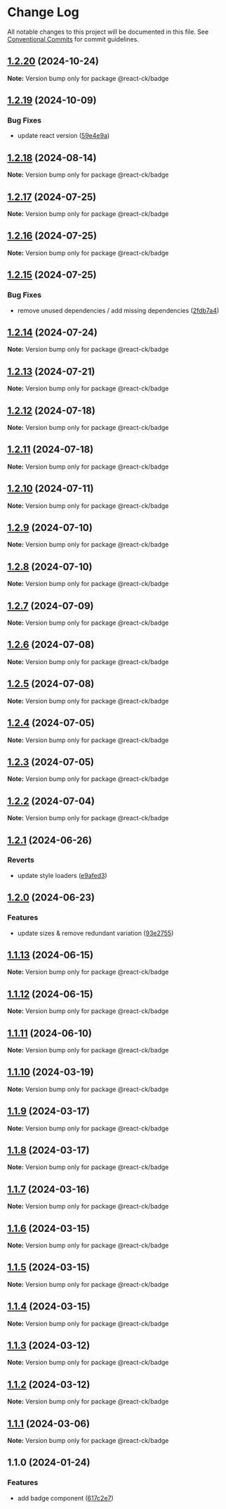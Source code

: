 # Change Log

All notable changes to this project will be documented in this file.
See [Conventional Commits](https://conventionalcommits.org) for commit guidelines.

## [1.2.20](https://github.com/abelflopes/react-ck/compare/@react-ck/badge@1.2.19...@react-ck/badge@1.2.20) (2024-10-24)

**Note:** Version bump only for package @react-ck/badge





## [1.2.19](https://github.com/abelflopes/react-ck/compare/@react-ck/badge@1.2.18...@react-ck/badge@1.2.19) (2024-10-09)


### Bug Fixes

* update react version ([59e4e9a](https://github.com/abelflopes/react-ck/commit/59e4e9afa979d29efdc793f3441ed528971844ca))



## [1.2.18](https://github.com/abelflopes/react-ck/compare/@react-ck/badge@1.2.17...@react-ck/badge@1.2.18) (2024-08-14)

**Note:** Version bump only for package @react-ck/badge





## [1.2.17](https://github.com/abelflopes/react-ck/compare/@react-ck/badge@1.2.16...@react-ck/badge@1.2.17) (2024-07-25)

**Note:** Version bump only for package @react-ck/badge





## [1.2.16](https://github.com/abelflopes/react-ck/compare/@react-ck/badge@1.2.15...@react-ck/badge@1.2.16) (2024-07-25)

**Note:** Version bump only for package @react-ck/badge





## [1.2.15](https://github.com/abelflopes/react-ck/compare/@react-ck/badge@1.2.14...@react-ck/badge@1.2.15) (2024-07-25)


### Bug Fixes

* remove unused dependencies / add missing dependencies ([2fdb7a4](https://github.com/abelflopes/react-ck/commit/2fdb7a4eed218581949f6d0d8d902b3b677b3bf1))



## [1.2.14](https://github.com/abelflopes/react-ck/compare/@react-ck/badge@1.2.13...@react-ck/badge@1.2.14) (2024-07-24)

**Note:** Version bump only for package @react-ck/badge





## [1.2.13](https://github.com/abelflopes/react-ck/compare/@react-ck/badge@1.2.12...@react-ck/badge@1.2.13) (2024-07-21)

**Note:** Version bump only for package @react-ck/badge





## [1.2.12](https://github.com/abelflopes/react-ck/compare/@react-ck/badge@1.2.11...@react-ck/badge@1.2.12) (2024-07-18)

**Note:** Version bump only for package @react-ck/badge





## [1.2.11](https://github.com/abelflopes/react-ck/compare/@react-ck/badge@1.2.10...@react-ck/badge@1.2.11) (2024-07-18)

**Note:** Version bump only for package @react-ck/badge





## [1.2.10](https://github.com/abelflopes/react-ck/compare/@react-ck/badge@1.2.9...@react-ck/badge@1.2.10) (2024-07-11)

**Note:** Version bump only for package @react-ck/badge





## [1.2.9](https://github.com/abelflopes/react-ck/compare/@react-ck/badge@1.2.8...@react-ck/badge@1.2.9) (2024-07-10)

**Note:** Version bump only for package @react-ck/badge





## [1.2.8](https://github.com/abelflopes/react-ck/compare/@react-ck/badge@1.2.7...@react-ck/badge@1.2.8) (2024-07-10)

**Note:** Version bump only for package @react-ck/badge





## [1.2.7](https://github.com/abelflopes/react-ck/compare/@react-ck/badge@1.2.6...@react-ck/badge@1.2.7) (2024-07-09)

**Note:** Version bump only for package @react-ck/badge





## [1.2.6](https://github.com/abelflopes/react-ck/compare/@react-ck/badge@1.2.5...@react-ck/badge@1.2.6) (2024-07-08)

**Note:** Version bump only for package @react-ck/badge





## [1.2.5](https://github.com/abelflopes/react-ck/compare/@react-ck/badge@1.2.4...@react-ck/badge@1.2.5) (2024-07-08)

**Note:** Version bump only for package @react-ck/badge





## [1.2.4](https://github.com/abelflopes/react-ck/compare/@react-ck/badge@1.2.3...@react-ck/badge@1.2.4) (2024-07-05)

**Note:** Version bump only for package @react-ck/badge





## [1.2.3](https://github.com/abelflopes/react-ck/compare/@react-ck/badge@1.2.2...@react-ck/badge@1.2.3) (2024-07-05)

**Note:** Version bump only for package @react-ck/badge





## [1.2.2](https://github.com/abelflopes/react-ck/compare/@react-ck/badge@1.2.1...@react-ck/badge@1.2.2) (2024-07-04)

**Note:** Version bump only for package @react-ck/badge





## [1.2.1](https://github.com/abelflopes/react-ck/compare/@react-ck/badge@1.2.0...@react-ck/badge@1.2.1) (2024-06-26)


### Reverts

* update style loaders ([e9afed3](https://github.com/abelflopes/react-ck/commit/e9afed309e7893e95b4b02cceb7e9636670740b8))



## [1.2.0](https://github.com/abelflopes/react-ck/compare/@react-ck/badge@1.1.13...@react-ck/badge@1.2.0) (2024-06-23)


### Features

* update sizes & remove redundant variation ([93e2755](https://github.com/abelflopes/react-ck/commit/93e2755f0df934e18db5af39c971edebbf9c7fe9))



## [1.1.13](https://github.com/abelflopes/react-ck/compare/@react-ck/badge@1.1.12...@react-ck/badge@1.1.13) (2024-06-15)

**Note:** Version bump only for package @react-ck/badge





## [1.1.12](https://github.com/abelflopes/react-ck/compare/@react-ck/badge@1.1.11...@react-ck/badge@1.1.12) (2024-06-15)

**Note:** Version bump only for package @react-ck/badge





## [1.1.11](https://github.com/abelflopes/react-ck/compare/@react-ck/badge@1.1.10...@react-ck/badge@1.1.11) (2024-06-10)

**Note:** Version bump only for package @react-ck/badge





## [1.1.10](https://github.com/abelflopes/react-ck/compare/@react-ck/badge@1.1.9...@react-ck/badge@1.1.10) (2024-03-19)

**Note:** Version bump only for package @react-ck/badge





## [1.1.9](https://github.com/abelflopes/react-ck/compare/@react-ck/badge@1.1.8...@react-ck/badge@1.1.9) (2024-03-17)

**Note:** Version bump only for package @react-ck/badge





## [1.1.8](https://github.com/abelflopes/react-ck/compare/@react-ck/badge@1.1.7...@react-ck/badge@1.1.8) (2024-03-17)

**Note:** Version bump only for package @react-ck/badge





## [1.1.7](https://github.com/abelflopes/react-ck/compare/@react-ck/badge@1.1.6...@react-ck/badge@1.1.7) (2024-03-16)

**Note:** Version bump only for package @react-ck/badge





## [1.1.6](https://github.com/abelflopes/react-ck/compare/@react-ck/badge@1.1.5...@react-ck/badge@1.1.6) (2024-03-15)

**Note:** Version bump only for package @react-ck/badge





## [1.1.5](https://github.com/abelflopes/react-ck/compare/@react-ck/badge@1.1.4...@react-ck/badge@1.1.5) (2024-03-15)

**Note:** Version bump only for package @react-ck/badge





## [1.1.4](https://github.com/abelflopes/react-ck/compare/@react-ck/badge@1.1.3...@react-ck/badge@1.1.4) (2024-03-15)

**Note:** Version bump only for package @react-ck/badge





## [1.1.3](https://github.com/abelflopes/react-ck/compare/@react-ck/badge@1.1.2...@react-ck/badge@1.1.3) (2024-03-12)

**Note:** Version bump only for package @react-ck/badge





## [1.1.2](https://github.com/abelflopes/react-ck/compare/@react-ck/badge@1.1.1...@react-ck/badge@1.1.2) (2024-03-12)

**Note:** Version bump only for package @react-ck/badge





## [1.1.1](https://github.com/abelflopes/react-ck/compare/@react-ck/badge@1.1.0...@react-ck/badge@1.1.1) (2024-03-06)

**Note:** Version bump only for package @react-ck/badge





## 1.1.0 (2024-01-24)


### Features

* add badge component ([617c2e7](https://github.com/abelflopes/react-ck/commit/617c2e7a8d3fbb7addd47b27f7335632562ca308))

